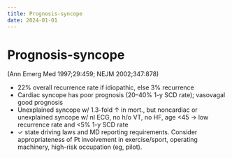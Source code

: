 ```yaml
---
title: Prognosis-syncope
date: 2024-01-01
---
```

# Prognosis-syncope


(Ann Emerg Med 1997;29:459; NEJM 2002;347:878)
* 22% overall recurrence rate if idiopathic, else 3% recurrence
* Cardiac syncope has poor prognosis (20–40% 1-y SCD rate); vasovagal good prognosis
* Unexplained syncope w/ 1.3-fold ↑ in mort., but noncardiac or unexplained syncope w/ nl
ECG, no h/o VT, no HF, age <45 → low recurrence rate and <5% 1-y SCD rate
* ✓ state driving laws and MD reporting requirements. Consider appropriateness of Pt involvement in exercise/sport, operating machinery, high-risk occupation (eg, pilot).
